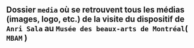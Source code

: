 ## Dossier `media` où se retrouvent tous les médias (images, logo, etc.) de la visite du dispositif de `Anri Sala` au `Musée des beaux-arts de Montréal`( `MBAM` )
